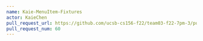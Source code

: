 ```yaml
---
name: Kaie-MenuItem-Fixtures
actor: KaieChen
pull_request_url: https://github.com/ucsb-cs156-f22/team03-f22-7pm-3/pull/60
pull_request_num: 60
---
```

